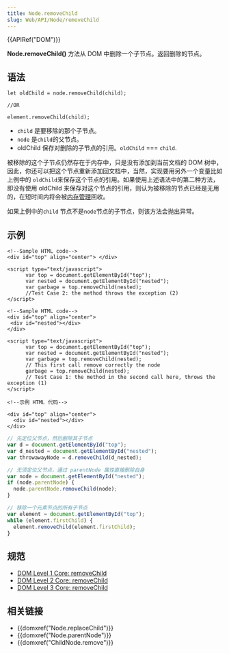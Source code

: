 ```yaml
---
title: Node.removeChild
slug: Web/API/Node/removeChild
---
```


{{APIRef("DOM")}}

**Node.removeChild()** 方法从 DOM 中删除一个子节点。返回删除的节点。

## 语法

```plain
let oldChild = node.removeChild(child);

//OR

element.removeChild(child);
```

- `child` 是要移除的那个子节点。
- `node` 是`child`的父节点。
- oldChild 保存对删除的子节点的引用。`oldChild` === `child`.

被移除的这个子节点仍然存在于内存中，只是没有添加到当前文档的 DOM 树中，因此，你还可以把这个节点重新添加回文档中，当然，实现要用另外一个变量比如上例中的 `oldChild`来保存这个节点的引用。如果使用上述语法中的第二种方法，即没有使用 oldChild 来保存对这个节点的引用，则认为被移除的节点已经是无用的，在短时间内将会被[内存管理](/zh-CN/docs/Web/JavaScript/Memory_Management)回收。

如果上例中的`child` 节点不是`node`节点的子节点，则该方法会抛出异常。

## 示例

```plain
<!--Sample HTML code-->
<div id="top" align="center"> </div>

<script type="text/javascript">
      var top = document.getElementById("top");
      var nested = document.getElementById("nested");
      var garbage = top.removeChild(nested);
      //Test Case 2: the method throws the exception (2)
</script>

<!--Sample HTML code-->
<div id="top" align="center">
 <div id="nested"></div>
</div>

<script type="text/javascript">
      var top = document.getElementById("top");
      var nested = document.getElementById("nested");
      var garbage = top.removeChild(nested);
      // This first call remove correctly the node
      garbage = top.removeChild(nested);
      // Test Case 1: the method in the second call here, throws the exception (1)
</script>
```

```plain
<!--示例 HTML 代码-->

<div id="top" align="center">
  <div id="nested"></div>
</div>
```

```js
// 先定位父节点，然后删除其子节点
var d = document.getElementById("top");
var d_nested = document.getElementById("nested");
var throwawayNode = d.removeChild(d_nested);
```

```js
// 无须定位父节点，通过 parentNode 属性直接删除自身
var node = document.getElementById("nested");
if (node.parentNode) {
  node.parentNode.removeChild(node);
}
```

```js
// 移除一个元素节点的所有子节点
var element = document.getElementById("top");
while (element.firstChild) {
  element.removeChild(element.firstChild);
}
```

## 规范

- [DOM Level 1 Core: removeChild](http://www.w3.org/TR/REC-DOM-Level-1/level-one-core.html#method-removeChild)
- [DOM Level 2 Core: removeChild](http://www.w3.org/TR/DOM-Level-2-Core/core.html#ID-1734834066)
- [DOM Level 3 Core: removeChild](http://www.w3.org/TR/DOM-Level-3-Core/core.html#ID-1734834066)

## 相关链接

- {{domxref("Node.replaceChild")}}
- {{domxref("Node.parentNode")}}
- {{domxref("ChildNode.remove")}}
